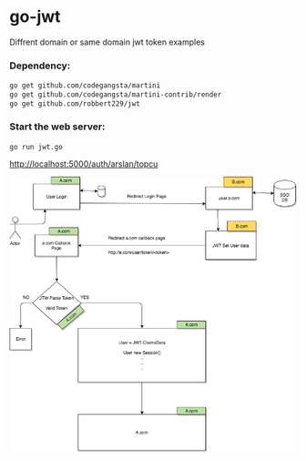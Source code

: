# go-jwt

Diffrent domain or same domain jwt token examples

### Dependency:
    go get github.com/codegangsta/martini
    go get github.com/codegangsta/martini-contrib/render
    go get github.com/robbert229/jwt

### Start the web server:

    go run jwt.go



[http://localhost:5000/auth/arslan/topcu](http://localhost:5000/auth/arslan/topcu)


![Screenshot](single-sign-on.jpg)
